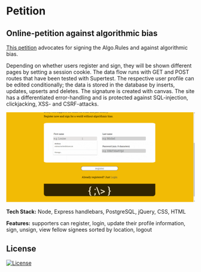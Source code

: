 # Petition

## Online-petition against algorithmic bias

<a href="https://petition.andreashechler.com/" target="_blank">This petition</a> advocates for signing the Algo.Rules and against algorithmic bias.

Depending on whether users register and sign, they will be shown different pages by setting a session cookie. The data flow runs with GET and POST routes that have been tested with Supertest. The respective user profile can be edited conditionally; the data is stored in the database by inserts, updates, upserts and deletes. The signature is created with canvas. The site has a differentiated error-handling and is protected against SQL-injection, clickjacking, XSS- and CSRF-attacks.

<img src="/public/petition.gif" alt="gif to display how petition works">

**Tech Stack:** Node, Express handlebars, PostgreSQL, jQuery, CSS, HTML

**Features:** supporters can register, login, update their profile information, sign, unsign, view fellow signees sorted by location, logout

## License

[![License](http://img.shields.io/:license-mit-blue.svg?style=flat-square)](http://badges.mit-license.org)
